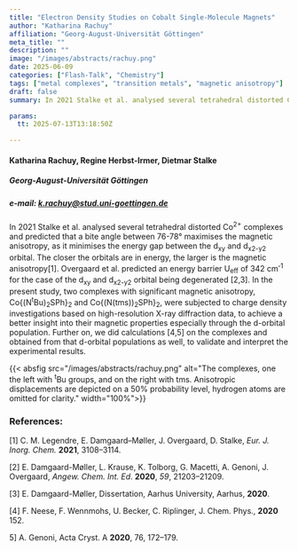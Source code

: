 ```yaml
---
title: "Electron Density Studies on Cobalt Single-Molecule Magnets"
author: "Katharina Rachuy"
affiliation: "Georg-August-Universität Göttingen"
meta_title: ""
description: ""
image: "/images/abstracts/rachuy.png"
date: 2025-06-09
categories: ["Flash-Talk", "Chemistry"]
tags: ["metal complexes", "transition metals", "magnetic anisotropy"]
draft: false
summary: In 2021 Stalke et al. analysed several tetrahedral distorted Co2+ complexes and predicted that a bite angle between 76-78° maximises the magnetic anisotropy, as it minimises the energy gap between the dxy and dx2-y2 orbital. The closer the orbitals are in energy, the larger is the magnetic anisotropy

params:
  tt: 2025-07-13T13:18:50Z

---
```


#### Katharina Rachuy, Regine Herbst-Irmer, Dietmar Stalke

##### Georg-August-Universität Göttingen

##### e-mail: k.rachuy@stud.uni-goettingen.de 

In 2021 Stalke et al. analysed several tetrahedral distorted
Co<sup>2+</sup> complexes and predicted that a bite angle between 76-78°
maximises the magnetic anisotropy, as it minimises the energy gap
between the d<sub>xy</sub> and d<sub>x2-y2</sub> orbital. The closer the
orbitals are in energy, the larger is the magnetic anisotropy\[1\].
Overgaard et al. predicted an energy barrier U<sub>eff</sub> of
342 cm<sup>‑1</sup> for the case of the d<sub>xy</sub> and
d<sub>x2-y2</sub> orbital being degenerated \[2,3\]. In the present
study, two complexes with significant magnetic anisotropy,
Co{(N<sup>t</sup>Bu)<sub>2</sub>SPh}<sub>2</sub> and
Co{(N(tms))<sub>2</sub>SPh}<sub>2</sub>, were subjected to charge
density investigations based on high-resolution X-ray diffraction data,
to achieve a better insight into their magnetic properties especially
through the d-orbital population. Further on, we did calculations
\[4,5\] on the complexes and obtained from that d-orbital populations as
well, to validate and interpret the experimental results.

{{< absfig src="/images/abstracts/rachuy.png" alt="The complexes, one the left with <sup>t</sup>Bu groups, and on the right with tms. Anisotropic displacements are depicted on a 50% probability level, hydrogen atoms are omitted for clarity." width="100%">}}

### References:

[1] C. M. Legendre, E. Damgaard–Møller, J. Overgaard, D. Stalke, *Eur. J. Inorg. Chem.* **2021**, 3108–3114.

[2] E. Damgaard-Møller, L. Krause, K. Tolborg, G. Macetti, A. Genoni, J. Overgaard, *Angew. Chem. Int. Ed*. **2020**, *59*, 21203–21209.

[3] E. Damgaard-Møller, Dissertation, Aarhus University, Aarhus, **2020**.

[4] F. Neese, F. Wennmohs, U. Becker, C. Riplinger, J. Chem. Phys., **2020** 152.

5] A. Genoni, Acta Cryst. A **2020**, 76, 172–179.
